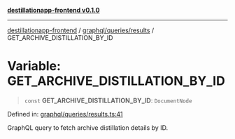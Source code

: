 [**destillationapp-frontend v0.1.0**](../../../../README.md)

***

[destillationapp-frontend](../../../../modules.md) / [graphql/queries/results](../README.md) / GET\_ARCHIVE\_DISTILLATION\_BY\_ID

# Variable: GET\_ARCHIVE\_DISTILLATION\_BY\_ID

> `const` **GET\_ARCHIVE\_DISTILLATION\_BY\_ID**: `DocumentNode`

Defined in: [graphql/queries/results.ts:41](https://github.com/DestillApp/main/blob/be94b1d93681946bd573e84cd8381ba32cee62b9/frontend/src/graphql/queries/results.ts#L41)

GraphQL query to fetch archive distillation details by ID.
